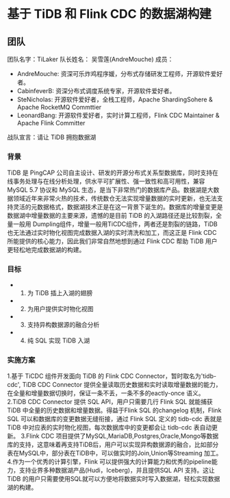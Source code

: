 # 基于 TiDB 和 Flink CDC 的数据湖构建

## 团队
团队名字：TiLaker
队长姓名： 吴雪莲(AndreMouche)
成员：
* AndreMouche: 资深可乐炸鸡程序媛，分布式存储研发工程师，开源软件爱好者。
* CabinfeverB: 资深分布式调度系统专家，开源软件爱好者。
* SteNicholas: 开源软件爱好者，全栈工程师，Apache ShardingSohere & Apache RocketMQ Commttier
* LeonardBang: 开源软件爱好者，实时计算工程师，Flink CDC Maintainer & Apache Flink Committer

战队宣言：请让 TiDB 拥抱数据湖


### 背景
TiDB 是 PingCAP 公司自主设计、研发的开源分布式关系型数据库，同时支持在线事务处理与在线分析处理，供水平可扩展性、强一致性和高可用性，兼容 MySQL 5.7 协议和 MySQL 生态，是当下非常热门的数据库产品。数据湖是大数据领域近年来非常火热的技术，传统数仓无法实现增量数据的实时更新，也无法支持灵活的元数据格式，数据湖技术正是在这一背景下诞生的。数据库的增量变更是数据湖中增量数据的主要来源，遗憾的是目前 TiDB 的入湖路径还是比较割裂，全量一般用 Dumpling组件，增量一般用TiCDC组件，两者还是割裂的链路，TiDB 也无法通过实时物化视图完成数据入湖的实时清洗和加工，而这正是 Flink CDC 所能提供的核心能力，因此我们非常自然地想到通过 Flink CDC 帮助 TiDB 用户更轻松地完成数据湖的构建。


### 目标
* 1. 为 TiDB 插上入湖的翅膀
* 2. 为用户提供实时物化视图
* 3. 支持异构数据源的融合分析
* 4. 纯 SQL 实现 TiDB 入湖

### 实施方案
 1.基于 TiCDC 组件开发面向 TiDB 的 Flink CDC Connector，暂时取名为'tidb-cdc', TiDB CDC Connector 提供全量读取历史数据和实时读取增量数据的能力，在全量和增量数据切换时，保证一条不丢，一条不多的eactly-once 语义。 
 2.TiDB CDC Connector 提供 SQL API，用户只需要几行 Flink SQL 就能捕获 TiDB 中全量的历史数据和增量数据。得益于Flink SQL 的changelog 机制，Flink SQL 可以和数据库的变更数据无缝衔接，通过 Flink SQL 定义的 tidb-cdc 表就是 TiDB 中对应表的实时物化视图，每次数据库中的变更都会让 tidb-cdc 表自动更新。
 3.Flink CDC 项目提供了MySQL,MariaDB,Postgres,Oracle,Mongo等数据库的支持，这意味着再支持TiDB后，用户可以实现异构数据源的融合，比如部分表在MySQL中，部分表在TiDB中，可以做实时的Join,Union等Streaming 加工。
 4.作为一个优秀的计算引擎，Flink 可以提供强大的计算能力和优秀的pipeline能力，支持业界多种数据湖产品(Hudi，Iceberg)，并且提供SQL API 支持。这让 TiDB 的用户只需要使用SQL就可以方便地将数据实时写入数据湖，轻松实现数据湖的构建。
 

